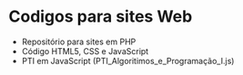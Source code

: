 # Codigos para sites Web
 - Repositório para sites em PHP
 - Código HTML5, CSS e JavaScript
 - PTI em JavaScript (PTI_Algoritimos_e_Programação_I.js)

